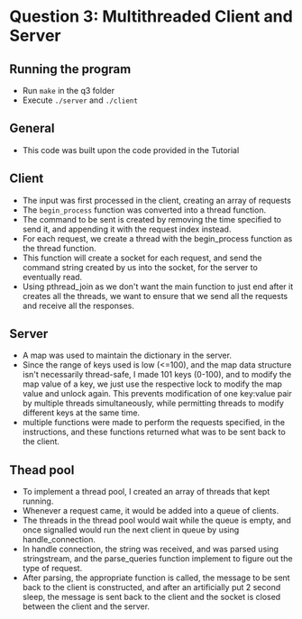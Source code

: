 # Question 3: Multithreaded Client and Server
## Running the program
- Run `make` in the q3 folder
- Execute `./server` and `./client`

## General
- This code was built upon the code provided in the Tutorial
## Client
- The input was first processed in the client, creating an array of requests
- The `begin_process` function was converted into a thread function.
- The command to be sent is created by removing the time specified to send it, and appending it with the request index instead.
- For each request, we create a thread with the begin_process function as the thread function.
- This function will create a socket for each request, and send the command string created by us into the socket, for the server to eventually read.
- Using pthread_join as we don't want the main function to just end after it creates all the threads, we want to ensure that we send all the requests and receive all the responses.

## Server
- A map was used to maintain the dictionary in the server.
- Since the range of keys used is low (<=100), and the map data structure isn't necessarily thread-safe, I made 101 keys (0-100), and to modify the map value of a key, we just use the respective lock to modify the map value and unlock again. This prevents modification of one key:value pair by multiple threads simultaneously, while permitting threads to modify different keys at the same time.
- multiple functions were made to perform the requests specified, in the instructions, and these functions returned what was to be sent back to the client. 

## Thead pool
- To implement a thread pool, I created an array of threads that kept running.
- Whenever a request came, it would be added into a queue of clients.
- The threads in the thread pool would wait while the queue is empty, and once signalled would run the next client in queue by using handle_connection.
- In handle connection, the string was received, and was parsed using stringstream, and the parse_queries function implement to figure out the type of request.
- After parsing, the appropriate function is called, the message to be sent back to the client is constructed, and after an artificially put 2 second sleep, the message is sent back to the client and the socket is closed between the client and the server.

